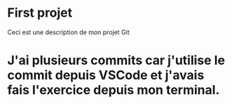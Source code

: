 # First projet 
Ceci est une description de mon projet Git

# J'ai plusieurs commits car j'utilise le commit depuis VSCode et j'avais fais l'exercice depuis mon terminal. 
